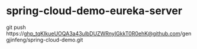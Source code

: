 # spring-cloud-demo-eureka-server

git push https://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@github.com/gengjinfeng/spring-cloud-demo.git